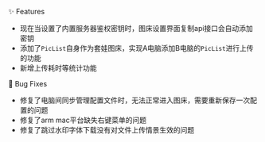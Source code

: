 ✨ Features

- 现在当设置了内置服务器鉴权密钥时，图床设置界面复制api接口会自动添加密钥
- 添加了`PicList`自身作为套娃图床，实现A电脑添加B电脑的`PicList`进行上传的功能
- 新增上传耗时等统计功能

🐛 Bug Fixes

- 修复了电脑间同步管理配置文件时，无法正常进入图床，需要重新保存一次配置的问题
- 修复了arm mac平台缺失右键菜单的问题
- 修复了跳过水印字体下载没有对文件上传情景生效的问题
